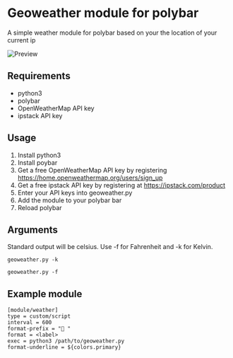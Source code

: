 # Geoweather module for polybar
A simple weather module for polybar based on your the location of your current ip

![Preview](https://i.imgur.com/aSFXMbn.png)

## Requirements
  - python3
  - polybar
  - OpenWeatherMap API key
  - ipstack API key
## Usage
1. Install python3
2. Install poybar
3. Get a free OpenWeatherMap API key by registering https://home.openweathermap.org/users/sign_up
4. Get a free ipstack API key by registering at https://ipstack.com/product
5. Enter your API keys into geoweather.py
6. Add the module to your polybar bar
7. Reload polybar
## Arguments
Standard output will be celsius. Use -f for Fahrenheit and -k for Kelvin.

`geoweather.py -k`

`geoweather.py -f`
## Example module
```
[module/weather]
type = custom/script
interval = 600
format-prefix = " "
format = <label>
exec = python3 /path/to/geoweather.py
format-underline = ${colors.primary}
```
